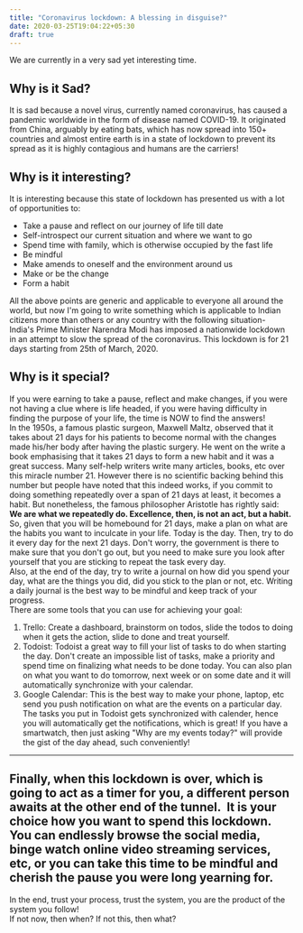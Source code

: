 ```yaml
---
title: "Coronavirus lockdown: A blessing in disguise?"
date: 2020-03-25T19:04:22+05:30
draft: true
---
```


We are currently in a very sad yet interesting time.  
## Why is it Sad? 
It is sad because a novel virus, currently named coronavirus, has caused a pandemic worldwide in the form of disease named COVID-19. It originated from China, arguably by eating bats, which has now spread into 150+ countries and almost entire earth is in a state of lockdown to prevent its spread as it is highly contagious and humans are the carriers!   
## Why is it interesting?
It is interesting because this state of lockdown has presented us with a lot of opportunities to:  
*  Take a pause and reflect on our journey of life till date  
*  Self-introspect our current situation and where we want to go  
*  Spend time with family, which is otherwise occupied by the fast life  
*  Be mindful  
*  Make amends to oneself and the environment around us  
*  Make or be the change  
*  Form a habit    

All the above points are generic and applicable to everyone all around the world, but now I'm going to write something which is applicable to Indian citizens more than others or any country with the following situation-  
India's Prime Minister Narendra Modi has imposed a nationwide lockdown in an attempt to slow the spread of the coronavirus. This lockdown is for 21 days starting from 25th of March, 2020.  
## Why is it special?  
If you were earning to take a pause, reflect and make changes, if you were not having a clue where is life headed, if you were having difficulty in finding the purpose of your life, the time is NOW to find the answers!   
In the 1950s, a famous plastic surgeon, Maxwell Maltz, observed that it takes about 21 days for his patients to become normal with the changes made his/her body after having the plastic surgery. He went on the write a book emphasising that it takes 21 days to form a new habit and it was a great success. Many self-help writers write many articles, books, etc over this miracle number 21. However there is no scientific backing behind this number but people have noted that this indeed works, if you commit to doing something repeatedly over a span of 21 days at least, it becomes a habit. But nonetheless, the famous philosopher Aristotle has rightly said:  
**We are what we repeatedly do. Excellence, then, is not an act, but a habit.**   
So, given that you will be homebound for 21 days, make a plan on what are the habits you want to inculcate in your life. Today is the day. Then, try to do it every day for the next 21 days. Don't worry, the government is there to make sure that you don't go out, but you need to make sure you look after yourself that you are sticking to repeat the task every day.  
Also, at the end of the day, try to write a journal on how did you spend your day, what are the things you did, did you stick to the plan or not, etc. Writing a daily journal is the best way to be mindful and keep track of your progress.   
There are some tools that you can use for achieving your goal:  
1. Trello: Create a dashboard, brainstorm on todos, slide the todos to doing when it gets the action, slide to done and treat yourself.   
2. Todoist: Todoist a great way to fill your list of tasks to do when starting the day. Don't create an impossible list of tasks, make a priority and spend time on finalizing what needs to be done today. You can also plan on what you want to do tomorrow, next week or on some date and it will automatically synchronize with your calendar.  
3. Google Calendar: This is the best way to make your phone, laptop, etc send you push notification on what are the events on a particular day. The tasks you put in Todoist gets synchronized with calender, hence you will automatically get the notifications, which is great! If you have a smartwatch, then just asking "Why are my events today?" will provide the gist of the day ahead, such conveniently!   
---

Finally, when this lockdown is over, which is going to act as a timer for you, a different person awaits at the other end of the tunnel. 
It is your choice how you want to spend this lockdown. You can endlessly browse the social media, binge watch online video streaming services, etc, or you can take this time to be mindful and cherish the pause you were long yearning for.  
---

In the end, trust your process, trust the system, you are the product of the system you follow!  
If not now, then when? If not this, then what?  